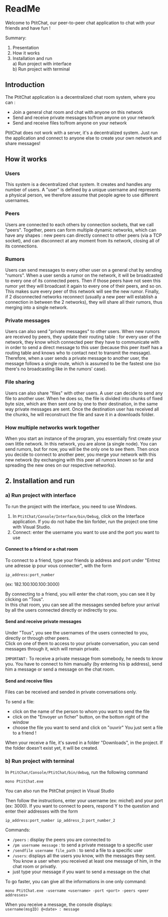 # ReadMe

Welcome to PtitChat, our peer-to-peer chat application to chat with your friends and have fun !

Summary:
1. Presentation
2. How it works
3. Installation and run\
    a) Run project with interface \
    b) Run project with terminal


## Introduction

The PtitChat application is a decentralized chat room system, where you can :
- Join a general chat room and chat with anyone on this network
- Send and receive private messages to/from anyone on your network
- Send and receive files to/from anyone on your network

PtitChat does not work with a server, it's a decentralized system. Just run the application and connect to anyone else to create your own network and share messages!

## How it works

### Users
This system is a decentralized chat system. It creates and handles any number of users. A "user" is defined by a unique username and represents a physical person, we therefore assume that people agree to use different usernames.

### Peers
Users are connected to each others by connection sockets, that we call "peers". Together, peers can form multiple dynamic networks, which can have any shapes : new peers can directly connect to other peers (via a TCP socket), and can disconnect at any moment from its network, closing all of its connections.

### Rumors
Users can send messages to every other user on a general chat by sending "rumors". When a user sends a rumor on the network, it will be broadcasted to every one of its connected peers. Then if those peers have not seen this rumor yet they will broadcast it again to every one of their peers, and so on. This makes sure every peer of this network will see the new rumor. Finally, if 2 disconnected networks reconnect (usually a new peer will establish a connection in between the 2 networks), they will share all their rumors, thus merging into a single network.

### Private messages
Users can also send "private messages" to other users. When new rumors are received by peers, they update their routing table : for every user of the network, they know which connected peer they have to communicate with in order to send a direct message to this user (because this peer itself has a routing table and knows who to contact next to transmit the message). Therefore, when a user sends a private message to another user, the message follows a single route, which is assumed to be the fastest one (so there's no broadcasting like in the rumors' case).

### File sharing
Users can also share "files" with other users. A user can decide to send any file to another user. When he does so, the file is divided into chunks of fixed byte size, which are then sent one by one to their destination, in the same way private messages are sent. Once the destination user has received all the chunks, he will reconstruct the file and save it in a downloads folder.

### How multiple networks work together
When you start an instance of the program, you essentially first create your own little network. In this network, you are alone (a single node). You can send rumors, but for now, you will be the only one to see them. Then once you decide to connect to another peer, you merge your network with this new network (by exchanging with this peer all rumors known so far and spreading the new ones on our respective networks).


## 2. Installation and run

### a) Run project with interface

To run the project with the interface, you need to use Windows.

1. In `PtitChat/Console/Interface/bin/Debug`, click on the Interface application. If you do not habe the bin forlder, run the project one time with Visual Studio.
2. Connect: enter the username you want to use and the port you want to use

#### Connect to a friend or a chat room

To connect to a friend, type your friends ip address and port under "Entrez une adresse ip pour vous connecter", with the form
```
ip_address:port_number
```
(ex: 182.100.100.100:3000)

By connecting to a friend, you will enter the chat room, you can see it by clicking on "Tous".\
In this chat room, you can see all the messages sended before your arrival by all the users connected directly or indirectly to you.


#### Send and receive private messages

Under "Tous", you see the usernames of the users connected to you, directly or through other peers.\
Click on one of them to access to your private conversation, you can send messages through it, wich will remain private.

`IMPORTANT:` To receive a private message from somebody, he needs to know you. You have to connect to him manually (by entering his ip address), send him a message or send a message on the chat room.


#### Send and receive files

Files can be received and sended in private conversations only.

To send a file:
- click on the name of the person to whom you want to send the file
- click on the "Envoyer un ficher" button, on the bottom right of the window
- choose the file you want to send and click on "ouvrir"
You just sent a file to a friend !

When your receive a file, it's saved in a folder "Downloads", in the project. If the folder doesn't exist yet, it will be created.




### b) Run project with terminal

In `PtitChat/Console/PtitChat/bin/debug`, run the following command

```
mono PtitChat.exe
```
You can also run the PtitChat project in Visual Studio

Then follow the instructions, enter your username (ex: michel) and your port (ex: 3000).
If you want to connect to peers, respond Y to the question and enter their addresses with the form
```
ip_address:port_number ip_address_2:port_number_2
```


Commands:
 - `/peers` : display the peers you are connected to
 - `/pm username message` : to send a private message to a specific user
 - `/sendfile username file_path` : to send a file to a specific user
 - `/users`: displays all the users you know, with the messages they sent. You know a user when you received at least one message of him, in the chat room or privatly.
 - just type your message if you want to send a message on the chat

To go faster, you can give all the informations in one only command:

```
mono PtitChat.exe -username <username> -port <port> -peers <peer addresses>
```


When you receive a message, the console displays:\
  `username(msgID) @<date> : message`



